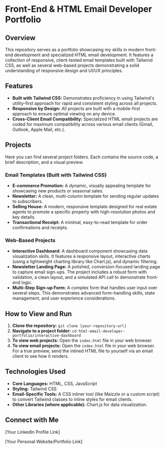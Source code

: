 # Front-End & HTML Email Developer Portfolio

## Overview
This repository serves as a portfolio showcasing my skills in modern front-end development and specialized HTML email development. It features a collection of responsive, client-tested email templates built with Tailwind CSS, as well as several web-based projects demonstrating a solid understanding of responsive design and UI/UX principles.

## Features
*   **Built with Tailwind CSS:** Demonstrates proficiency in using Tailwind's utility-first approach for rapid and consistent styling across all projects.
*   **Responsive by Design:** All projects are built with a mobile-first approach to ensure optimal viewing on any device.
*   **Cross-Client Email Compatibility:** Specialized HTML email projects are coded for maximum compatibility across various email clients (Gmail, Outlook, Apple Mail, etc.).

## Projects
Here you can find several project folders. Each contains the source code, a brief description, and a visual preview.

### **Email Templates (Built with Tailwind CSS)**
*   **E-commerce Promotion:** A dynamic, visually appealing template for showcasing new products or seasonal sales.
*   **Newsletter:** A clean, multi-column template for sending regular updates to subscribers.
*   **Selling House:** A modern, responsive template designed for real estate agents to promote a specific property with high-resolution photos and key details.
*   **Transactional Receipt:** A minimal, easy-to-read template for order confirmations and receipts.

### **Web-Based Projects**
*   **Interactive Dashboard:** A dashboard component showcasing data visualization skills. It features a responsive layout, interactive charts (using a lightweight charting library like Chart.js), and dynamic filtering.
*   **Newsletter Landing Page:** A polished, conversion-focused landing page to capture email sign-ups. The project includes a robust form with validation, a clean layout, and a simulated API call to demonstrate front-end logic.
*   **Multi-Step Sign-up Form:** A complex form that handles user input over several steps. This demonstrates advanced form-handling skills, state management, and user experience considerations.

## How to View and Run
1.  **Clone the repository:** `git clone [your-repository-url]`
2.  **Navigate to a project folder:** `cd html-email-developer-portfolio/interactive-dashboard`
3.  **To view web projects:** Open the `index.html` file in your web browser.
4.  **To view email projects:** Open the `index.html` file in your web browser. For a true preview, send the inlined HTML file to yourself via an email client to see how it renders.

## Technologies Used
*   **Core Languages:** HTML, CSS, JavaScript
*   **Styling:** Tailwind CSS
*   **Email-Specific Tools:** A CSS inliner tool (like Maizzle or a custom script) to convert Tailwind classes to inline styles for email clients.
*   **Other Libraries (where applicable):** Chart.js for data visualization.

## Connect with Me
[Your LinkedIn Profile Link]

[Your Personal Website/Portfolio Link]

